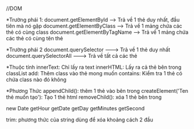 //DOM

*Trường phái 1:
document.getElementById --> Trả về 1 thẻ duy nhất, đầu tiên mà nó gặp 
document.getElementByClass --> Trả về 1 mảng chứa các thẻ có cùng class
document.getElementByTagName --> Trả về 1 mảng chứa các thẻ có cùng tên thẻ

*Trường phái 2
document.querySelector ---> Trả về 1 thẻ duy nhất
document.querySelectorAll ---> Trả về tất cả các thẻ 

*Thuộc tính
innerText: Chỉ lấy ra text
innerHTML: Lấy ra cả thẻ bên trong
classList
    add: Thêm class vào thẻ mong muốn
    contains: Kiểm tra 1 thẻ có chứa class nào đó không

*Phương Thức
appendChild(): thêm 1 thẻ vào bên trong
createElement('Ten thẻ muốn tạo'): Tạo 1 thẻ html
removeChild(): xóa 1 thẻ bên trong

new Date
    getHour
    getDate
    getDay
    getMinutes
    getSecond

trim: phương thức của string dùng để xóa khoảng cách 2 đầu